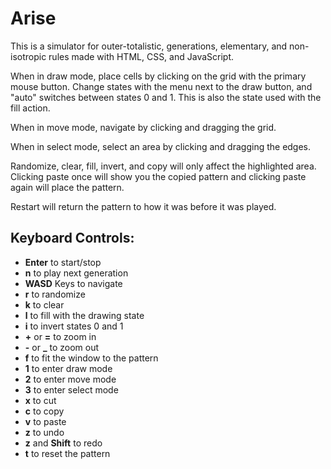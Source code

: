 # Arise
This is a simulator for outer-totalistic, generations, elementary, and non-isotropic rules made with HTML, CSS, and JavaScript.

When in draw mode, place cells by clicking on the grid with the primary mouse button. Change states with the menu next to the draw button, and "auto" switches  between states 0 and 1. This is also the state used with the fill action.

When in move mode, navigate by clicking and dragging the grid.

When in select mode, select an area by clicking and dragging the edges. 

Randomize, clear, fill, invert, and copy will only affect the highlighted area. Clicking paste once will show you the copied pattern and clicking paste again will place the pattern.

Restart will return the pattern to how it was before it was played.

## Keyboard Controls:
- **Enter** to start/stop
- **n** to play next generation
- **WASD** Keys to navigate
- **r** to randomize
- **k** to clear
- **l** to fill with the drawing state
- **i** to invert states 0 and 1
- **+** or **=** to zoom in
- **-** or **_** to zoom out
- **f** to fit the window to the pattern
- **1** to enter draw mode
- **2** to enter move mode
- **3** to enter select mode
- **x** to cut
- **c** to copy
- **v** to paste
- **z** to undo
- **z** and **Shift** to redo
- **t** to reset the pattern
